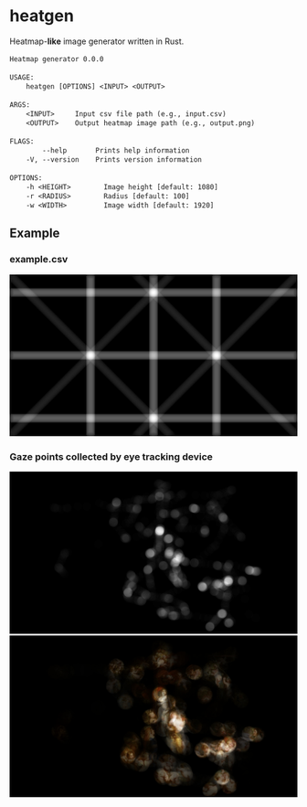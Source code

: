 # heatgen
Heatmap-**like** image generator written in Rust. 

```
Heatmap generator 0.0.0

USAGE:
    heatgen [OPTIONS] <INPUT> <OUTPUT>

ARGS:
    <INPUT>     Input csv file path (e.g., input.csv)
    <OUTPUT>    Output heatmap image path (e.g., output.png)

FLAGS:
        --help       Prints help information
    -V, --version    Prints version information

OPTIONS:
    -h <HEIGHT>        Image height [default: 1080]
    -r <RADIUS>        Radius [default: 100]
    -w <WIDTH>         Image width [default: 1920]
```

## Example
### example.csv
![](example.png)
### Gaze points collected by eye tracking device
![](example1.png)
![](example2.jpg)